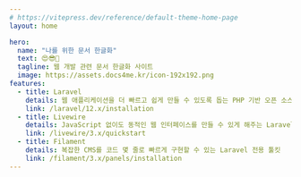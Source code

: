 ```yaml
---
# https://vitepress.dev/reference/default-theme-home-page
layout: home

hero:
  name: "나를 위한 문서 한글화"
  text: 😍😎🤩
  tagline: 웹 개발 관련 문서 한글화 사이트
  image: https://assets.docs4me.kr/icon-192x192.png
features:
  - title: Laravel
    details: 웹 애플리케이션을 더 빠르고 쉽게 만들 수 있도록 돕는 PHP 기반 오픈 소스 웹 프레임워크
    link: /laravel/12.x/installation
  - title: Livewire
    details: JavaScript 없이도 동적인 웹 인터페이스를 만들 수 있게 해주는 Laravel 전용 라이브러리
    link: /livewire/3.x/quickstart
  - title: Filament
    details: 복잡한 CMS를 코드 몇 줄로 빠르게 구현할 수 있는 Laravel 전용 툴킷
    link: /filament/3.x/panels/installation
---
```


<!--
  actions:
    - theme: brand
      text: Home
      link: /
    - theme: alt
      text: About
      link: /

features:
  - title: Feature A
    details: Lorem ipsum dolor sit amet, consectetur adipiscing elit
  - title: Feature B
    details: Lorem ipsum dolor sit amet, consectetur adipiscing elit
  - title: Feature C
    details: Lorem ipsum dolor sit amet, consectetur adipiscing elit
---
-->
